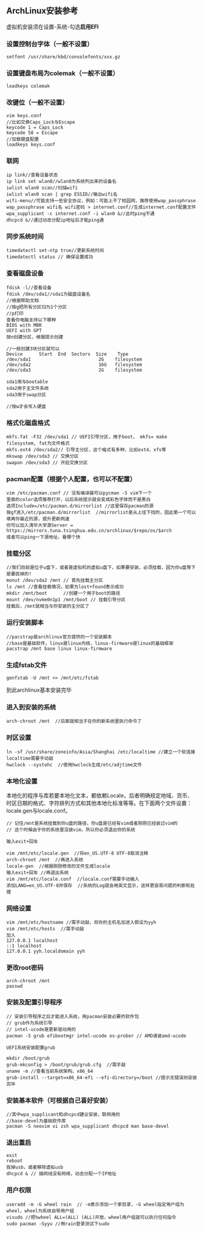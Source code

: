 ## ArchLinux安装参考

虚拟机安装须在设置-系统-勾选**启用EFI**

### 设置控制台字体（一般不设置）
```
setfont /usr/share/kbd/consolefonts/xxx.gz
```
### 设置键盘布局为colemak（一般不设置）
```
loadkeys colemak
```
### 改键位（一般不设置）
```
vim keys.conf
//比如交换Caps_Lock与Escape
keycode 1 = Caps_Lock
keycode 58 = Escape
//加载键盘配置
loadkeys keys.conf
```
### 联网
```
ip link//查看设备状态
ip link set wlan0//wlan0为系统列出来的设备名
iwlist wlan0 scan//扫描wifi
iwlist wlan0 scan | grep ESSID//输出wifi名
wifi-menu//可能支持一些安全协议，例如：可能上不了校园网，推荐使用wap_passphrase
wap_passphrase wifi名 wifi密码 > internet.conf//生成internet.conf配置文件
wpa_supplicant -c internet.conf -i wlan0 &//此时ping不通
dhcpcd &//通过动态分配ip地址后才能ping通
```
### 同步系统时间
```
timedatectl set-ntp true//更新系统时间
timedatectl status // 确保设置成功
```
### 查看磁盘设备
```
fdisk -l//查看设备
fdisk /dev/sda1//sda1为磁盘设备名
//根据帮助文档
//按g把所有分区归为1个分区
//p打印
查看你电脑支持以下哪种
BIOS with MBR
UEFI with GPT
按n创建分区，根据提示创建

//一般创建3块分区就可以
Device      Start  End  Sectors  Size    Type
/dev/sda1                         2G    filesystem
/dev/sda2                         16G   filesystem
/dev/sda3                         2G    filesystem

sda1用与bootable
sda2用于主文件系统
sda3用于swap分区

//按w才会写入硬盘
```

### 格式化磁盘格式
```
mkfs.fat -F32 /dev/sda1 // UEFI引导分区，用于boot， mkfs= make filesystem, fat为文件格式
mkfs.ext4 /dev/sda2// 引导主分区，这个格式有多种，比如ext4，xfs等
mkswap /dev/sda3 // 交换分区
swapon /dev/sda3 // 开启交换分区
```

### pacman配置（根据个人配置，也可以不配置）
```
vim /etc/pacman.conf // 没有编译器可以pycman -S vim下一个
里面的color选项推荐打开，以后系统提示就会变成彩色字体而不是黑白
选项Include=/etc/pacman.d/mirrorlist //这里保存pacman的源
按gf进入/etc/pacman.d/mirrorlist  //mirrorlist是从上往下找的，因此第一个可以填离你最近的源，提升更新网速
你可以加入清华大学源Server = https://mirrors.tuna.tsinghua.edu.cn/archlinux/$repo/os/$arch
或者可以ping一下源地址，看哪个快
```
### 挂载分区
```
//我们目前是位于u盘下，或者是虚拟机的虚拟u盘下，如果要安装，必须挂载，因为你u盘等下是要拔掉的!
monut /dev/sda2 /mnt // 首先挂载主分区
ls /mnt //查看挂载情况，如果为lost+found表示成功
mkdir /mnt/boot      //创建一个用于boot的路径
mount /dev/nvme0n1p1 /mnt/boot // 挂载引导分区
挂载后，/mnt就相当与你安装的主分区了
```
### 运行安装脚本
```
//pacstrap是archlinux官方提供的一个安装脚本
//base是基础软件，linux是linux内核，linux-firmware是linux的基础框架
pacstrap /mnt base linux linux-firmware
```
### 生成fstab文件
```
genfstab -U /mnt >> /mnt/etc/fstab
```
到此archlinux基本安装完毕

### 进入到安装的系统
```
arch-chroot /mnt  //后面就相当于在你的新系统里执行命令了
```

### 时区设置
```
ln -sf /usr/share/zoneinfo/Asia/Shanghai /etc/localtime //建立一个软连接 localtime需要手动敲
hwclock --systohc  //使用hwclock生成/etc/adjtime文件
```

### 本地化设置
本地化的程序与库若要本地化文本，都依赖Locale，后者明确规定地域、货币、时区日期的格式、字符排列方式和其他本地化标准等等。在下面两个文件设置：locale.gen与locale.conf。

```
// 记住/mnt是系统挂载到你u盘的路径，你u盘是已经有vim或者刚刚已经装过vim的
// 这个时候由于你的系统里没装vim，所以你必须退出你的系统

输入exit+回车

vim /mnt/etc/locale.gen  //将en_US.UTF-8 UTF-8取消注释
arch-chroot /mnt  //再进入系统
locale-gen  //根据刚刚修改的文件生成locale
输入exit+回车 //再退出系统
vim /mnt/etc/locale.conf  //locale.conf需要手动输入
添加LANG=en_US.UTF-8并保存  //系统的Log就会用英文显示，这样更容易问题的判断和处理
```

### 网络设置
```
vim /mnt/etc/hostname //需手动敲，将你的主机名加进入假设为yyh
vim /mnt/etc/hosts  //需手动敲
加入
127.0.0.1 localhost
::1 localhost
127.0.0.1 yyh.localdomain yyh
```

### 更改root密码
```
arch-chroot /mnt
passwd
```

### 安装及配置引导程序
```
// 安装引导程序之后才能进入系统，用pacman安装必要的软件包
// grub作为系统引导
// intel-ucode是更新驱动用的
pacman -S grub efibootmgr intel-ucode os-prober // AMD请装amd-ucode

UEFI系统安装配置grub

mkdir /boot/grub
grub-mkconfig > /boot/grub/grub.cfg  //需手敲
uname -m //查看当前系统架构，x86_64
grub-install --target=x86_64-efi --efi-directory=/boot //提示无错误则安装完毕
```

### 安装基本软件（可根据自己喜好安装）

```
//其中wpa_supplicant和dhcpcd建议安装，联网用的
//base-devel为基础软件库
pacman -S neovim vi zsh wpa_supplicant dhcpcd man base-devel
```

### 退出重启
```
exit
reboot
拔掉usb，或者移除虚拟usb
dhcpcd & // 插网线没有网络，动态分配一个IP地址
```

### 用户权限
```
useradd -m -G wheel rain  // -m表示添加一个家目录，-G wheel指定用户组为wheel，wheel为系统自带用户组
visudo //把%wheel ALL=(ALL) (ALL)开放，wheel用户组就可以执行任何指令
sudo pacman -Syyu //用rain登录测试下sudo
```
